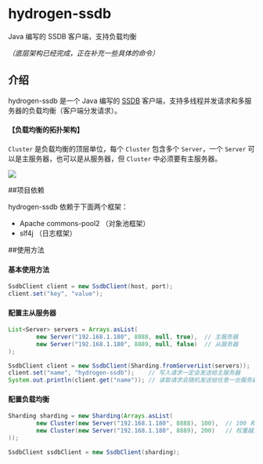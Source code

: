 # hydrogen-ssdb
Java 编写的 SSDB 客户端，支持负载均衡

_（底层架构已经完成，正在补充一些具体的命令）_

## 介绍

hydrogen-ssdb 是一个 Java 编写的 [SSDB](https://github.com/ideawu/ssdb)  客户端，支持多线程并发请求和多服务器的负载均衡（客户端分发请求）。

#### 【负载均衡的拓扑架构】

`Cluster` 是负载均衡的顶层单位，每个 `Cluster` 包含多个 `Server`，一个 `Server` 可以是主服务器，也可以是从服务器，但 `Cluster` 中必须要有主服务器。

![](https://cloud.githubusercontent.com/assets/900606/11584478/2c30724c-9a9f-11e5-8fa2-3917230a227b.png)

##项目依赖

hydrogen-ssdb 依赖于下面两个框架：

* Apache commons-pool2 （对象池框架）
* slf4j （日志框架）

##使用方法

#### 基本使用方法

```java
SsdbClient client = new SsdbClient(host, port);
client.set("key", "value");
```

#### 配置主从服务器
```java
List<Server> servers = Arrays.asList(
        new Server("192.168.1.180", 8888, null, true),  // 主服务器
        new Server("192.168.1.180", 8889, null, false)  // 从服务器
);

SsdbClient client = new SsdbClient(Sharding.fromServerList(servers));
client.set("name", "hydrogen-ssdb");    // 写入请求一定会发送给主服务器
System.out.println(client.get("name")); // 读取请求会随机发送给任意一台服务器
```

#### 配置负载均衡

```java
Sharding sharding = new Sharding(Arrays.asList(
        new Cluster(new Server("192.168.1.180", 8888), 100),  // 100 和 200 这两个参数指的是权重，
        new Cluster(new Server("192.168.1.180", 8889), 200)   // 权重越大的 Cluster 所保存的 key 越多。
));

SsdbClient ssdbClient = new SsdbClient(sharding);

```